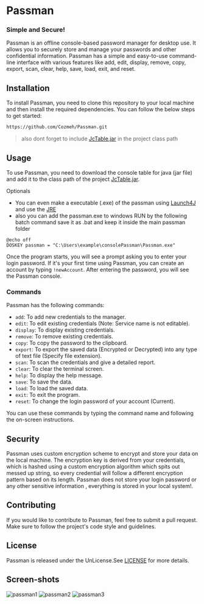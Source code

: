 # Passman
### Simple and Secure!
Passman is an offline console-based password manager for desktop use. It allows you to securely store and manage your passwords and other confidential information. Passman has a simple and easy-to-use command-line interface with various features like add, edit, display, remove, copy, export, scan, clear, help, save, load, exit, and reset.
## Installation

To install Passman, you need to clone this repository to your local machine and then install the required dependencies. You can follow the below steps to get started:

```bash
https://github.com/Cozmeh/Passman.git
```
> also dont forget to include [JcTable.jar](https://github.com/Cozmeh/ConsoleTable4java/releases/download/v1.0.0/jcTable.jar) in the project class path 
## Usage

To use Passman, you need to download the console table for java (jar file) and add it to the class path of the project [JcTable.jar](https://github.com/Cozmeh/Passman/releases/download/v1.0/jcTable.jar).

Optionals
 * You can even make a executable (.exe) of the passman using [Launch4J](https://launch4j.sourceforge.net/) and use the [JRE](https://github.com/Cozmeh/Passman/releases/download/v1.0/Terminal.Passman.jre.zip) 
 * also you can add the passman.exe to windows RUN by the following batch command save it as .bat and keep it inside the main passman folder
```
@echo off
DOSKEY passman = "C:\Users\example\consolePassman\Passman.exe"
```

Once the program starts, you will see a prompt asking you to enter your login password. If it's your first time using Passman, you can create an account by typing `!newAccount`. After entering the password, you will see the Passman console.

### Commands

Passman has the following commands:

- `add`: To add new credentials to the manager.
- `edit`: To edit existing credentials (Note: Service name is not editable).
- `display`: To display existing credentials.
- `remove`: To remove existing credentials.
- `copy`: To copy the password to the clipboard.
- `export`: To export the saved data (Encrypted or Decrypted) into any type of text file (Specify file extension).
- `scan`: To scan the credentials and give a detailed report.
- `clear`: To clear the terminal screen.
- `help`: To display the help message.
- `save`: To save the data.
- `load`: To load the saved data.
- `exit`: To exit the program.
- `reset`: To change the login password of your account (Current).

You can use these commands by typing the command name and following the on-screen instructions.

## Security

Passman uses custom encryption scheme to encrypt and store your data on the local machine. The encryption key is derived from your credentials, which is hashed using a custom encryption algorithm which spits out messed up string, so every credential will follow a different encryption pattern based on its length. Passman does not store your login password or any other sensitive information , everything is stored in your local system!.

## Contributing

If you would like to contribute to Passman, feel free to submit a pull request. Make sure to follow the project's code style and guidelines.

## License

Passman is released under the UnLicense.See [LICENSE](https://unlicense.org/) for more details.

## Screen-shots

![passman1](https://github.com/Cozmeh/PassmanOfflline/assets/117145297/2cbb55b7-d64e-4824-9afe-51772d407de2)
![passman2](https://github.com/Cozmeh/PassmanOfflline/assets/117145297/37525076-c64e-43eb-8b6c-73fb5ce4ab14)
![passman3](https://github.com/Cozmeh/PassmanOfflline/assets/117145297/55b62f05-f8f0-4a95-aa1a-cff7f95ed782)
